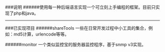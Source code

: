###说明
######使用每一种后端语言实现一个可立刻上手编程的框架。目前只实现了php和java。

---

###已实现项目
######shareTools
一些在日常开发过程中小工具的集合，例如：md5计算，urlencode等等。

######monitor
一个类似监控宝的服务器监控程序，基于snmp v3实现。